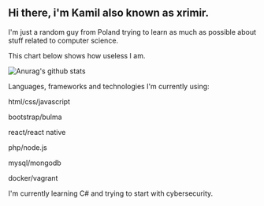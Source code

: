 ## Hi there, i'm Kamil also known as xrimir.

I'm just a random guy from Poland trying to learn as much as possible about stuff related to computer science. 

This chart below shows how useless I am.

![Anurag's github stats](https://github-readme-stats.vercel.app/api?username=xrimir&theme=prussian&show_icons=true)

Languages, frameworks and technologies I'm currently using:

  html/css/javascript
  
  
  bootstrap/bulma
  
  
  react/react native
  
  
  php/node.js
  
  
  mysql/mongodb
  
  
  docker/vagrant
  
  
I'm currently learning C# and trying to start with cybersecurity. 

